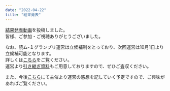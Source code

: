 ```yaml
---
date: "2022-04-22"
title: "結果発表"
---
```

[結果発表動画](https://www.nicovideo.jp/watch/sm40354088)を投稿しました。<br>
皆様、ご参加・ご視聴ありがとうございました。

なお、読ム-１グランプリ運営は立候補制をとっており、次回運営は10月1日より立候補可能となります。<br />
詳しくは[こちら](/about#manager)をご覧ください。<br />
運営より[引き継ぎ資料](https://ux.getuploader.com/YOMU_1GP2018/)もご用意しておりますので、ぜひご査収ください。

また、今後[こちら](/omake)にて主催より運営の感想を記していく予定ですので、ご興味があればご覧ください。